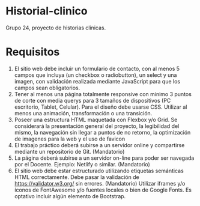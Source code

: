 # Historial-clinico
Grupo 24, proyecto de historias clinicas.


# Requisitos

1. El sitio web debe incluir un formulario de contacto, con al menos 5 campos que incluya (un checkbox o radiobutton), un select y una imagen, con validación realizada mediante JavaScript para que los campos sean obligatorios. 
2. Tener al menos una página totalmente responsive con mínimo 3 puntos de corte con media querys para 3 tamaños de dispositivos (PC escritorio, Tablet, Celular). Para el diseño debe usarse CSS.
Utilizar al menos una animación, transformación o una transición.
3. Poseer una estructura HTML maquetada con Flexbox y/o Grid.
Se considerará la presentación general del proyecto, la legibilidad del mismo, la navegación sin llegar a puntos de no retorno, la optimización de imagenes para la web y el uso de favicon
4. El trabajo práctico deberá subirse a un servidor online y compartirse mediante un repositorio de Git. (Mandatorio)
5. La página deberá subirse a un servidor on-line para poder ser navegada por el Docente. Ejemplo: Netlify o similar. (Mandatorio)
6. El sitio web debe estar estructurado utilizando etiquetas semánticas HTML correctamente. Debe pasar la validación de https://validator.w3.org/ sin errores.  (Mandatorio)
Utilizar iframes y/o íconos de FontAwesome y/o fuentes locales o bien de Google Fonts. Es optativo incluir algún elemento de Bootstrap.